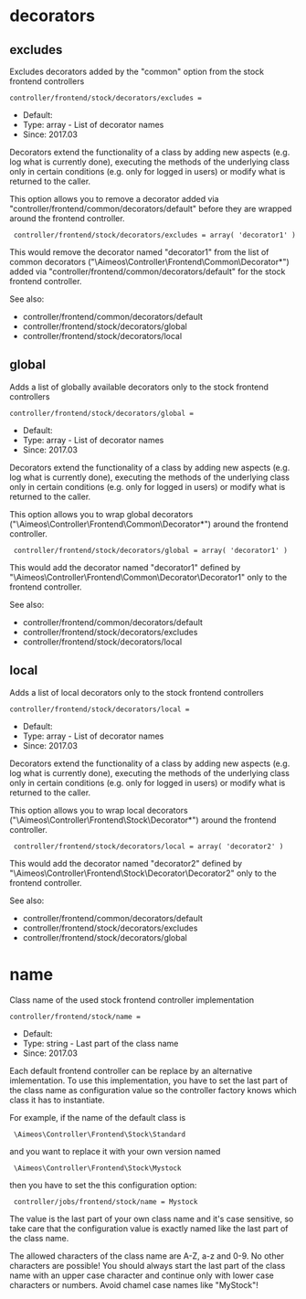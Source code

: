 
# decorators
## excludes

Excludes decorators added by the "common" option from the stock frontend controllers

```
controller/frontend/stock/decorators/excludes = 
```

* Default: 
* Type: array - List of decorator names
* Since: 2017.03

Decorators extend the functionality of a class by adding new aspects
(e.g. log what is currently done), executing the methods of the underlying
class only in certain conditions (e.g. only for logged in users) or
modify what is returned to the caller.

This option allows you to remove a decorator added via
"controller/frontend/common/decorators/default" before they are wrapped
around the frontend controller.

```
 controller/frontend/stock/decorators/excludes = array( 'decorator1' )
```

This would remove the decorator named "decorator1" from the list of
common decorators ("\Aimeos\Controller\Frontend\Common\Decorator\*") added via
"controller/frontend/common/decorators/default" for the stock frontend controller.

See also:

* controller/frontend/common/decorators/default
* controller/frontend/stock/decorators/global
* controller/frontend/stock/decorators/local

## global

Adds a list of globally available decorators only to the stock frontend controllers

```
controller/frontend/stock/decorators/global = 
```

* Default: 
* Type: array - List of decorator names
* Since: 2017.03

Decorators extend the functionality of a class by adding new aspects
(e.g. log what is currently done), executing the methods of the underlying
class only in certain conditions (e.g. only for logged in users) or
modify what is returned to the caller.

This option allows you to wrap global decorators
("\Aimeos\Controller\Frontend\Common\Decorator\*") around the frontend controller.

```
 controller/frontend/stock/decorators/global = array( 'decorator1' )
```

This would add the decorator named "decorator1" defined by
"\Aimeos\Controller\Frontend\Common\Decorator\Decorator1" only to the frontend controller.

See also:

* controller/frontend/common/decorators/default
* controller/frontend/stock/decorators/excludes
* controller/frontend/stock/decorators/local

## local

Adds a list of local decorators only to the stock frontend controllers

```
controller/frontend/stock/decorators/local = 
```

* Default: 
* Type: array - List of decorator names
* Since: 2017.03

Decorators extend the functionality of a class by adding new aspects
(e.g. log what is currently done), executing the methods of the underlying
class only in certain conditions (e.g. only for logged in users) or
modify what is returned to the caller.

This option allows you to wrap local decorators
("\Aimeos\Controller\Frontend\Stock\Decorator\*") around the frontend controller.

```
 controller/frontend/stock/decorators/local = array( 'decorator2' )
```

This would add the decorator named "decorator2" defined by
"\Aimeos\Controller\Frontend\Stock\Decorator\Decorator2" only to the frontend
controller.

See also:

* controller/frontend/common/decorators/default
* controller/frontend/stock/decorators/excludes
* controller/frontend/stock/decorators/global

# name

Class name of the used stock frontend controller implementation

```
controller/frontend/stock/name = 
```

* Default: 
* Type: string - Last part of the class name
* Since: 2017.03

Each default frontend controller can be replace by an alternative imlementation.
To use this implementation, you have to set the last part of the class
name as configuration value so the controller factory knows which class it
has to instantiate.

For example, if the name of the default class is

```
 \Aimeos\Controller\Frontend\Stock\Standard
```

and you want to replace it with your own version named

```
 \Aimeos\Controller\Frontend\Stock\Mystock
```

then you have to set the this configuration option:

```
 controller/jobs/frontend/stock/name = Mystock
```

The value is the last part of your own class name and it's case sensitive,
so take care that the configuration value is exactly named like the last
part of the class name.

The allowed characters of the class name are A-Z, a-z and 0-9. No other
characters are possible! You should always start the last part of the class
name with an upper case character and continue only with lower case characters
or numbers. Avoid chamel case names like "MyStock"!
